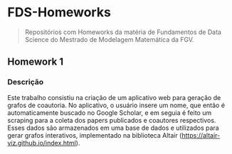 # FDS-Homeworks
> Repositórios com Homeworks da matéria de Fundamentos de Data Science do Mestrado de Modelagem Matemática da FGV.

## Homework 1
### Descrição
Este trabalho consistiu na criação de um aplicativo web para geração de
grafos de coautoria. No aplicativo, o usuário insere um nome, que então é
automaticamente buscado no Google Scholar, e em seguia é feito um scraping
para a coleta dos papers publicados e coautores respectivos.
Esses dados são armazenados em uma base de dados e utilizados para
gerar grafos interativos, implementado na biblioteca Altair
(https://altair-viz.github.io/index.html).


